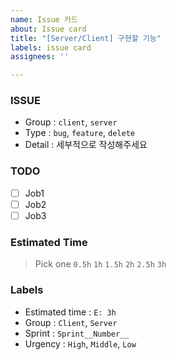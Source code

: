 ```yaml
---
name: Issue 카드
about: Issue card
title: "[Server/Client] 구현할 기능"
labels: issue card
assignees: ''

---
```


### ISSUE
- Group : `client`, `server`
- Type : `bug`, `feature`, `delete`
- Detail : 세부적으로 작성해주세요

### TODO
- [ ] Job1
- [ ] Job2
- [ ] Job3

### Estimated Time
> Pick one
`0.5h`
`1h`
`1.5h`
`2h`
`2.5h`
`3h`

### Labels
- Estimated time : `E: 3h`
- Group : `Client`, `Server`
- Sprint : `Sprint__Number__`
- Urgency : `High`, `Middle`, `Low`
